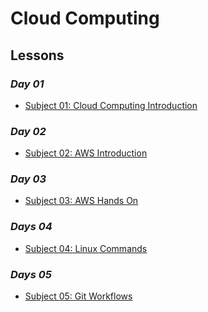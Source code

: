 # Cloud Computing 

## Lessons

### *Day 01*
- [Subject 01: Cloud Computing Introduction](s01-cloud)

### *Day 02*
- [Subject 02: AWS Introduction](s02-aws)

### *Day 03*
- [Subject 03: AWS Hands On](s03-guide)

### *Days 04*
- [Subject 04: Linux Commands](s04-linux-commands)

### *Days 05*
- [Subject 05: Git Workflows]()

